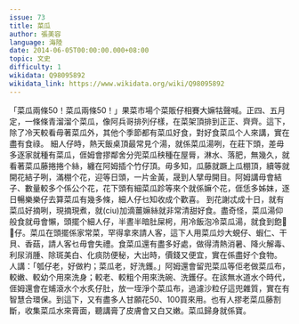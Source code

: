 ```yaml
---
issue: 73
title: 菜瓜
author: 張美容
language: 海陸
date: 2014-06-05T00:00:00.000+08:00
topic: 文史
difficulty: 1
wikidata: Q98095892
wikidata_link: https://www.wikidata.org/wiki/Q98095892
---
```

「菜瓜兩條50！菜瓜兩條50！」果菜市場个菜販仔相賽大嫲牯聲喊。正四、五月定，一條條青溜溜个菜瓜，像阿兵哥排列仔樣，在菜架頂排到正正、齊齊。這下，除了冷天較看毋著菜瓜外，其他个季節都有菜瓜好食，對好食菜瓜个人來講，實在盡有食祿。
細人仔時，熱天飯桌頂最常見个湯，就係菜瓜湯咧，在莊下頭，差毋多逐家就種有菜瓜，𠊎姆會摎鄰舍分兜菜瓜秧種在屋脣，淋水、落肥，無幾久，就看著菜瓜藤捲捲个絲，纏在阿姆插个竹仔頂。毋多知，瓜藤就蹶上瓜棚頂，續等就開花結子咧，滿棚个花，迎等日頭，一片金黃，晟到人擘毋開目。阿姆講毋會結子、數量較多个係公个花，花下頭有細菜瓜跈等來个就係嫲个花，𠊎恁多姊妹，逐日暢樂樂仔去算菜瓜有幾多條，細人仔乜知收成个歡喜。
到花謝忒成十日，就有菜瓜好摘咧，現摘現煮，就(ciu)加滴薑嫲絲就非常清甜好食。盡奇怪，菜瓜湯仰般食就毋會懶，頭擺个細人仔，半晝半暗肚屎枵，用冷飯泡冷菜瓜湯，就食到飽𩜰𩜰仔。菜瓜在頭擺係家常菜，罕得拿來請人客，這下人用菜瓜炒大蜆仔、蝦仁、干貝、香菇，請人客乜毋會失禮。食菜瓜還有盡多好處，做得清熱消暑、降火解毒、利尿消腫、除斑美白、化痰防便秘，大出時，價錢又便宜，實在係盡好个食物。
人講：「瓠仔老，好做杓；菜瓜老，好洗鑊。」阿姆還會留兜菜瓜等佢老做菜瓜布，較嫩、較幼个用來洗身；較老、較粗个用來洗碗、洗鑊仔。在該無水道水个時代，𠊎姆還會在烳滾水个水炙仔肚，放一垤淨个菜瓜布，過濾沙粒仔這兜雜質，實在有智慧合環保。到這下，又有盡多人甘願花50、100買來用。也有人摎老菜瓜藤割斷，收集菜瓜水來膏面，聽講膏了皮膚會又白又嫩。菜瓜歸身就係寶。